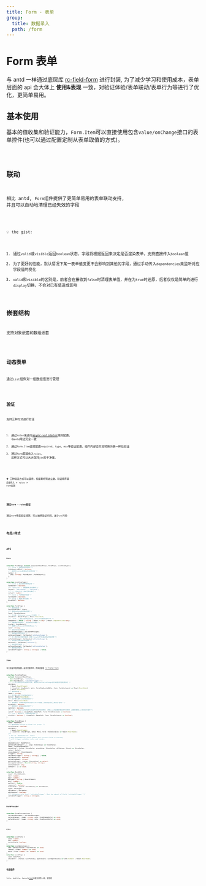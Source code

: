 ```yaml
---
title: Form - 表单
group:
  title: 数据录入
  path: /form
---
```


# Form 表单

与 antd 一样通过底层库 [rc-field-form](https://github.com/react-component/field-form) 进行封装, 为了减少学习和使用成本，表单层面的 api 会大体上 **使用&表现** 一致，对验证体验/表单联动/表单行为等进行了优化，更简单易用。

## 基本使用

基本的值收集和验证能力，`Form.Item`可以直接使用包含`value/onChange`接口的表单控件(也可以通过配置定制从表单取值的方式)。

<code src="./base.tsx" />

## 联动

相比 antd, `Form`组件提供了更简单易用的表单联动支持, 并且可以自动地清理已经失效的字段

<code src="./linkage.tsx" />

💡 the gist:

1. 通过`valid`或`visible`返回`boolean`状态，字段将根据返回来决定是否渲染表单，支持直接传入`boolean`值
2. 为了更好的性能，默认情况下某一表单值变更不会影响到其他的字段，通过手动传入`dependencies`来监听对应字段值的变化
3. `valid`和`visible`的区别是，前者会在接收到`false`时清理表单值，并在为`true`时还原，后者仅仅是简单的进行`display`切换，不会对已有值造成影响

## 嵌套结构

支持对象嵌套和数组嵌套

<code src="./embedded.tsx" />

## 动态表单

通过`List`组件对一组数组值进行管理

<code src="./list.tsx" />

## 验证

支持三种方式进行验证

1. 通过`rules`来进行[async-validator](https://github.com/yiminghe/async-validator/)规则配置, 与`antd`用法完全一致
2. 通过`Form.Item`直接配置`required`、`type`、`max`等验证配置，组件内部会将其转换为第一种后验证
3. 通过`Form`直接传入`rules`, 这种方式可以大大保持`jsx`的干净度。

<code src="./validate.tsx" />

⛔ 三种验证方式可以混用，但是最好别这么做。验证顺序是 `直接传入` > `rules` > `Form配置`

<br>

**通过`Form - rules`验证**

通过`Form`传递验证规则，可以抽离验证代码，减少`jsx`污染

<code src="./validate2.tsx" />

## 布局/样式

<code src="./layout.tsx" />

## API

### **`Form`**

```ts
interface FormProps extends ComponentBaseProps, FormProps, ListFormType {
  /** false | 隐藏所有必选标记 */
  hideRequiredMark?: boolean;
  /** 直接传入rules配置来进行表单验证 */
  rules?: {
    [key: string]: RuleObject | RuleObject[];
  };
}

interface ListFormType {
  /** false | 是否去掉列表项边框 */
  notBorder?: boolean;
  /** 'vertical' | 横向表单/纵向表单 */
  layout?: 'horizontal' | 'vertical';
  /** 1 | 当大于1时，表单为多列模式 */
  column?: number;
  /** false | 不限制最大宽度 */
  fullWidth?: boolean;
  /** false | 禁用(样式层面) */
  disabled?: boolean;
}

interface FormProps {
  /** 表单初始值 */
  initialValues?: Store;
  /** 通过useForm设置表单实例 */
  form?: FormInstance;
  /** 子元素，支持render props(不推荐) */
  children?: RenderProps | React.ReactNode;
  /** 'form' | 自定义表单渲染方式, 为false时禁用内嵌form */
  component?: false | string | React.FC<any> | React.ComponentClass<any>;
  /** 控制表单字段状态。 仅在Redux中使用 */
  fields?: FieldData[];
  /** 配置FormProvider所对应的name */
  name?: string;
  /** 自定义验证消息模板 */
  validateMessages?: ValidateMessages;
  /** 当表单值变更时触发 */
  onValuesChange?: Callbacks['onValuesChange'];
  /** 任一表单状态变更时触发，参数一length不为0是说明该字段变更 */
  onFieldsChange?: Callbacks['onFieldsChange'];
  /** 验证成功并触发提交时触发 */
  onFinish?: Callbacks['onFinish'];
  /** 验证失败时触发 */
  onFinishFailed?: Callbacks['onFinishFailed'];
  /** 触发验证的事件 */
  validateTrigger?: string | string[] | false;
}
```

### **`Item`**

有关验证字段的配置，这里只做例举，具体请查看 [rc-field-form](https://github.com/react-component/field-form)

```ts
interface FormItemProps
  extends ComponentBaseProps,
    Omit<FieldProps, 'children'>,
    Omit<RuleObject, 'validateTrigger'> {
  /** 一个作为表单控件的直接子元素, 需要支持value/onChange接口或通过其他配置指定 */
  children:
    | React.ReactElement
    | ((control: AnyObject, meta: FormItemCustomMeta, form: FormInstance) => React.ReactNode)
    | React.ReactNode;
  /** 表单项标题 */
  label?: string;
  /** 位于输入控件下方的描述文本 */
  extra?: React.ReactNode;
  /** 位于输入控件上方的描述文本 */
  desc?: React.ReactNode;
  /** 禁用表单，如果表单控件不识别disabled属性，此项仅在样式上表现为"禁用" */
  disabled?: boolean;
  /** 禁用样式，直接渲染表单控件 */
  noStyle?: boolean;
  /** true | 为false时将组件以及组件状态都会被移除, 使用List的嵌套表单状态不会移除，请直接使用List相关API操作 */
  valid?: boolean | ((namePath: NamePath, form: FormInstance) => boolean);
  /** true | 是否可见，不影响组件状态 */
  visible?: boolean | ((namePath: NamePath, form: FormInstance) => boolean);
}

interface FieldProps {
  name?: NamePath;
  /** @private Passed by Form.List props. */
  isListField?: boolean;
  children?:
    | React.ReactElement
    | ((control: ChildProps, meta: Meta, form: FormInstance) => React.ReactNode);
  /**
   * Set up `dependencies` field.
   * When dependencies field update and current field is touched,
   * will trigger validate rules and render.
   */
  dependencies?: NamePath[];
  getValueFromEvent?: (...args: EventArgs) => StoreValue;
  name?: InternalNamePath;
  normalize?: (value: StoreValue, prevValue: StoreValue, allValues: Store) => StoreValue;
  rules?: Rule[];
  shouldUpdate?: ShouldUpdate;
  trigger?: string;
  validateTrigger?: string | string[] | false;
  validateFirst?: boolean;
  valuePropName?: string;
  getValueProps?: (value: StoreValue) => object;
  messageVariables?: Record<string, string>;
  initialValue?: any;
  onReset?: () => void;
}

interface BaseRule {
  enum?: StoreValue[];
  len?: number;
  max?: number;
  message?: string | ReactElement;
  min?: number;
  pattern?: RegExp;
  required?: boolean;
  transform?: (value: StoreValue) => StoreValue;
  type?: RuleType;
  validator?: Validator;
  whitespace?: boolean;
  /** Customize rule level `validateTrigger`. Must be subset of Field `validateTrigger` */
  validateTrigger?: string | string[];
}
```

### **`FormProvider`**

```ts
interface FormProviderProps {
  validateMessages?: ValidateMessages;
  onFormChange?: (name: string, info: FormChangeInfo) => void;
  onFormFinish?: (name: string, info: FormFinishInfo) => void;
}
```

### **`List`**

```ts
interface ListField {
  name: number;
  key: number;
  isListField: boolean;
}
interface ListOperations {
  add: (defaultValue?: StoreValue) => void;
  remove: (index: number) => void;
  move: (from: number, to: number) => void;
}
interface ListProps {
  name: NamePath;
  children?: (fields: ListField[], operations: ListOperations) => JSX.Element | React.ReactNode;
}
```

### **布局组件**

`Title`, `SubTitle`, `Footer`与[list](/view/list)中相关组件一样，请查看

